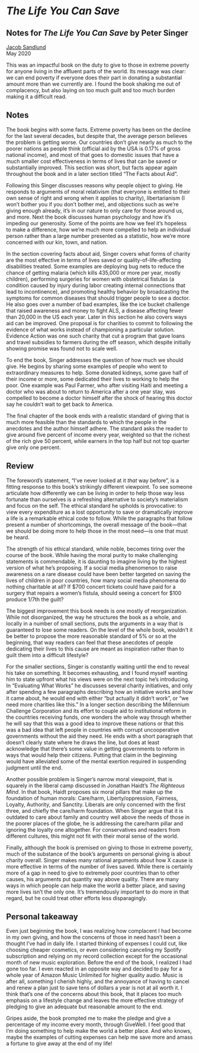 # _The Life You Can Save_

## Notes for _The Life You Can Save_ by Peter Singer

[Jacob Sandlund][1]  
May 2020

This was an impactful book on the duty to give to those in extreme poverty for anyone living in the affluent parts of the world. Its message was clear: we can end poverty if everyone does their part in donating a substantial amount more than we currently are. I found the book shaking me out of complacency, but also laying on too much guilt and too much burden making it a difficult read.

## Notes

The book begins with some facts. Extreme poverty has been on the decline for the last several decades, but despite that, the average person believes the problem is getting worse. Our countries don’t give nearly as much to the poorer nations as people think (official aid by the USA is 0.17% of gross national income), and most of that goes to domestic issues that have a much smaller cost effectiveness in terms of lives that can be saved or substantially improved. This section was short, but facts appear again throughout the book and in a later section titled “The Facts about Aid”.

Following this Singer discusses reasons why people object to giving. He responds to arguments of moral relativism (that everyone is entitled to their own sense of right and wrong when it applies to charity), libertarianism (I won’t bother you if you don’t bother me), and objections such as we’re giving enough already, it’s in our nature to only care for those around us, and more. Next the book discusses human psychology and how it’s impeding our generosity. Some of the points are how we feel it’s hopeless to make a difference, how we’re much more compelled to help an individual person rather than a large number presented as a statistic, how we’re more concerned with our kin, town, and nation.

In the section covering facts about aid, Singer covers what forms of charity are the most effective in terms of lives saved or quality-of-life-affecting disabilities treated. Some examples are deploying bug nets to reduce the chance of getting malaria (which kills 435,000 or more per year, mostly children), performing surgeries for women with obstetrical fistulas (a condition caused by injury during labor creating internal connections that lead to incontinence), and promoting healthy behavior by broadcasting the symptoms for common diseases that should trigger people to see a doctor. He also goes over a number of bad examples, like the ice bucket challenge that raised awareness and money to fight ALS, a disease affecting fewer than 20,000 in the US each year. Later in this section he also covers ways aid can be improved. One proposal is for charities to commit to following the evidence of what works instead of championing a particular solution. Evidence Action was one such charity that cut a program that gave loans and travel subsidies to farmers during the off season, which despite  initially showing promise was found not to scale well.

To end the book, Singer addresses the question of how much we should give. He begins by sharing some examples of people who went to extraordinary measures to help. Some donated kidneys, some gave half of their income or more, some dedicated their lives to working to help the poor. One example was Paul Farmer, who after visiting Haiti and meeting a doctor who was about to return to America after a one year stay, was compelled to become a doctor himself after the shock of hearing this doctor say he couldn’t wait to get back to America.

The final chapter of the book ends with a realistic standard of giving that is much more feasible than the standards to which the people in the anecdotes and the author himself adhere. The standard asks the reader to give around five percent of income every year, weighted so that the richest of the rich give 50 percent, while earners in the top half but not top quarter give only one percent.

## Review

The foreword’s statement, “I’ve never looked at it _that_ way before”, is a fitting response to this book’s strikingly different viewpoint. To see someone articulate how differently we can be living in order to help those way less fortunate than ourselves is a refreshing alternative to society’s materialism and focus on the self. The ethical standard he upholds is provocative: to view every expenditure as a lost opportunity to save or dramatically improve a life is a remarkable ethical code to follow. While the paragraphs that follow present a number of shortcomings, the overall message of the book—that we should be doing more to help those in the most need—is one that must be heard.

The strength of his ethical standard, while noble, becomes tiring over the course of the book. While having the moral purity to make challenging statements is commendable, it is daunting to imagine living by the highest version of what he’s proposing. If a social media phenomenon to raise awareness on a rare disease could have been better targeted on saving the lives of children in poor countries, how many social media phenomena do nothing charitable at all? If $700 concert tickets could have paid for a surgery that repairs a women’s fistula, should seeing a concert for $100 produce 1/7th the guilt?

The biggest improvement this book needs is one mostly of reorganization. While not disorganized, the way he structures the book as a whole, and locally in a number of small sections, puts the arguments in a way that is guaranteed to lose some readers. On the level of the whole book, wouldn’t it be better to propose the more reasonable standard of 5% or so at the beginning, that way readers can feel that these anecdotes of people dedicating their lives to this cause are meant as inspiration rather than to guilt them into a difficult lifestyle?

For the smaller sections, Singer is constantly waiting until the end to reveal his take on something. It becomes exhausting, and I found myself wanting him to state upfront what his views were on the next topic he’s introducing. In “Evaluating What Works” he discusses several charity initiatives, and only after spending a few paragraphs describing how an initiative works and how it came about, he would end with either “but actually it didn’t work”, or “we need more charities like this.” In a longer section describing the Millennium Challenge Corporation and its effort to couple aid to institutional reform in the countries receiving funds, one wonders the whole way through whether he will say that this was a good idea to improve these nations or that this was a bad idea that left people in countries with corrupt uncooperative governments without the aid they need. He ends with a short paragraph that doesn’t clearly state where he draws the line, but does at least acknowledge that there’s some value in getting governments to reform in ways that would help their citizens. Putting that claim in the beginning would have alleviated some of the mental exertion required in suspending judgment until the end.

Another possible problem is Singer’s narrow moral viewpoint, that is squarely in the liberal camp discussed in Jonathan Haidt’s _The Righteous Mind_. In that book, Haidt proposes six moral pillars that make up the foundation of human morals: Care/harm, Liberty/oppression, Fairness, Loyalty, Authority, and Sanctity. Liberals are only concerned with the first three, and chiefly the care/harm foundation. When Singer argue that it is outdated to care about family and country well above the needs of those in the poorer places of the globe, he is addressing the care/harm pillar and ignoring the loyalty one altogether. For conservatives and readers from different cultures, this might not fit with their moral sense of the world.

Finally, although the book is premised on giving to those in extreme poverty, much of the substance of the book’s arguments on personal giving is about charity overall. Singer makes many rational arguments about how X cause is more effective in terms of the number of lives saved. While there is certainly more of a gap in need to give to extremely poor countries than to other causes, his arguments put quantity way above quality. There are many ways in which people can help make the world a better place, and saving more lives isn’t the only one. It’s tremendously important to do more in that regard, but he could treat other efforts less disparagingly.

## Personal takeaway

Even just beginning the book, I was realizing how complacent I had become in my own giving, and how the concerns of those in need hasn’t been a thought I’ve had in daily life. I started thinking of expenses I could cut, like choosing cheaper cosmetics, or even considering canceling my Spotify subscription and relying on my record collection except for the occasional month of new music exploration. Before the end of the book, I realized I had gone too far. I even reacted in an opposite way and decided to pay for a whole year of Amazon Music Unlimited for higher quality audio. Music is after all, something I cherish highly, and the annoyance of having to cancel and renew a plan just to save tens of dollars a year is not at all worth it. I think that’s one of the concerns about this book, that it places too much emphasis on a lifestyle change and leaves the more effective strategy of pledging to give an adequate but reasonable amount to the end.

Gripes aside, the book prompted me to make the pledge and give a percentage of my income every month, through GiveWell. I feel good that I’m doing something to help make the world a better place. And who knows, maybe the examples of cutting expenses can help me save more and amass a fortune to give away at the end of my life!

[1]:	https://jacobsandlund.com